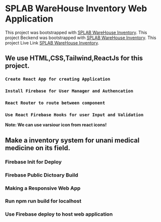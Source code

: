 # SPLAB WareHouse Inventory Web Application

This project was bootstrapped with [SPLAB WareHouse Inventory](https://github.com/ProgrammingHeroWC4/warehouse-management-client-side-MuhammadRabius.git).
This project Beckend was bootstrapped with [SPLAB WareHouse Inventory](https://github.com/ProgrammingHeroWC4/warehouse-management-server-side-MuhammadRabius.git).
This project Live Link [SPLAB WareHouse Inventory](https://splab-87a88.web.app/).

## We use HTML,CSS,Tailwind,ReactJs for this project.


### `Create React App for creating Application`

### `Install Firebase for User Manager and Authencation`

### `React Router to route between component`

### `Use React Firebase Hooks for user Input and Validation`

**Note: We can use varsiour icon from react icons!**

## Make a inventory system for unani medical medicine on its field.


### Firebase Init for Deploy


### Firebase Public Dictoary Build


### Making a Responsive Web App

### Run npm run build for localhost

### Use Firebase deploy to host web application

